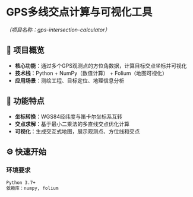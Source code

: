 # GPS多线交点计算与可视化工具  
*（项目名称：gps-intersection-calculator）*  


## 📌 项目概览  
- **核心功能**：通过多个GPS观测点的方位角数据，计算目标交点坐标并可视化  
- **技术栈**：Python + NumPy（数值计算） + Folium（地图可视化）  
- **应用场景**：测绘工程、目标定位、地理信息分析  


## 🚀 功能特点  
- **坐标转换**：WGS84经纬度与笛卡尔坐标系互转  
- **交点求解**：基于最小二乘法的多直线交点优化计算  
- **可视化**：生成交互式地图，展示观测点、方位线和交点  


## ⚙️ 快速开始  
### 环境要求  
```bash  
Python 3.7+  
依赖库：numpy, folium  